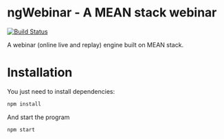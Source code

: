 # ngWebinar - A MEAN stack webinar

[![Build Status](https://ci.sherlockstd.io/buildStatus/icon?job=lpfe-webinar-mean)](https://ci.sherlockstd.io/job/lpfe-webinar-mean/)

A webinar (online live and replay) engine built on MEAN stack.

# Installation

You just need to install dependencies:

```bash
npm install
```

And start the program

```bash
npm start
```
